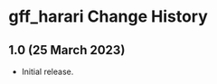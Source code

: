 gff_harari Change History
==========================


1.0 (25 March 2023)
-----------------
* Initial release.

